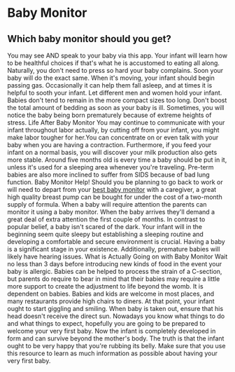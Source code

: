 # Baby Monitor

## Which baby monitor should you get?

You may see AND speak to your baby via this app. Your infant will learn how to be healthful choices if that's what he is accustomed to eating all along. Naturally, you don't need to press so hard your baby complains. Soon your baby will do the exact same. When it's moving, your infant should begin passing gas. Occasionally it can help them fall asleep, and at times it is helpful to sooth your infant. Let different men and women hold your infant. 
Babies don't tend to remain in the more compact sizes too long. Don't boost the total amount of bedding as soon as your baby is ill. Sometimes, you will notice the baby being born prematurely because of extreme heights of stress.
Life After Baby Monitor 
You may continue to communicate with your infant throughout labor actually, by cutting off from your infant, you might make labor tougher for her.You can concentrate on or even talk with your baby when you are having a contraction. Furthermore, if you feed your infant on a normal basis, you will discover your milk production also gets more stable. Around five months old is every time a baby should be put in it, unless it's used for a sleeping area whenever you're traveling. Pre-term babies are also more inclined to suffer from SIDS because of bad lung function. 
Baby Monitor Help!
Should you be planning to go back to work or will need to depart from your [best baby monitor](https://www.diffur.com/best-baby-monitor) with a caregiver, a great high quality breast pump can be bought for under the cost of a two-month supply of formula. When a baby will require attention the parents can monitor it using a baby monitor. When the baby arrives they'll demand a great deal of extra attention the first couple of months. In contrast to popular belief, a baby isn't scared of the dark. Your infant will in the beginning seem quite sleepy but establishing a sleeping routine and developing a comfortable and secure environment is crucial. Having a baby is a significant stage in your existence. Additionally, premature babies will likely have hearing issues.
What is Actually Going on with Baby Monitor 
Wait no less than 3 days before introducing new kinds of food in the event your baby is allergic. Babies can be helped to process the strain of a C-section, but parents do require to bear in mind that their babies may require a little more support to create the adjustment to life beyond the womb. It is dependent on babies. Babies and kids are welcome in most places, and many restaurants provide high chairs to diners. 
At that point, your infant ought to start giggling and smiling. When baby is taken out, ensure that his head doesn't receive the direct sun. Nowadays you know what things to do and what things to expect, hopefully you are going to be prepared to welcome your very first baby.
Now the infant is completely developed in form and can survive beyond the mother's body. The truth is that the infant ought to be very happy that you're rubbing its belly. Make sure that you use this resource to learn as much information as possible about having your very first baby. 
